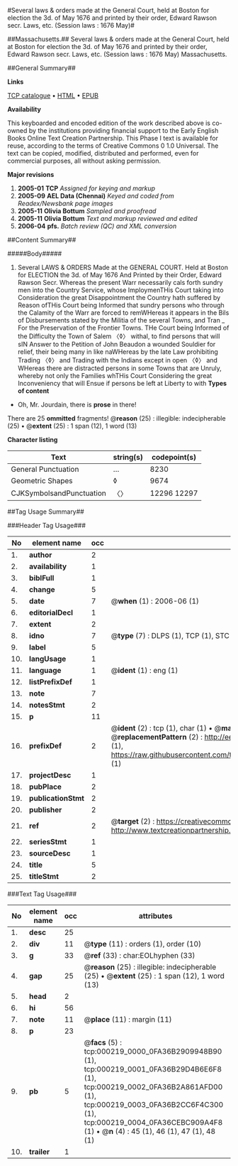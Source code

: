 #Several laws & orders made at the General Court, held at Boston for election the 3d. of May 1676 and printed by their order, Edward Rawson secr. Laws, etc. (Session laws : 1676 May)#

##Massachusetts.##
Several laws & orders made at the General Court, held at Boston for election the 3d. of May 1676 and printed by their order, Edward Rawson secr.
Laws, etc. (Session laws : 1676 May)
Massachusetts.

##General Summary##

**Links**

[TCP catalogue](http://www.ota.ox.ac.uk/tcp/)  • 
[HTML](http://tei.it.ox.ac.uk/tcp/Texts-HTML/free/N00/N00160.html)  • 
[EPUB](http://tei.it.ox.ac.uk/tcp/Texts-EPUB/free/N00/N00160.epub)

**Availability**

This keyboarded and encoded edition of the
	       work described above is co-owned by the institutions
	       providing financial support to the Early English Books
	       Online Text Creation Partnership. This Phase I text is
	       available for reuse, according to the terms of Creative
	       Commons 0 1.0 Universal. The text can be copied,
	       modified, distributed and performed, even for
	       commercial purposes, all without asking permission.

**Major revisions**

1. __2005-01__ __TCP__ *Assigned for keying and markup*
1. __2005-09__ __AEL Data (Chennai)__ *Keyed and coded from Readex/Newsbank page images*
1. __2005-11__ __Olivia Bottum__ *Sampled and proofread*
1. __2005-11__ __Olivia Bottum__ *Text and markup reviewed and edited*
1. __2006-04__ __pfs.__ *Batch review (QC) and XML conversion*

##Content Summary##

#####Body#####

1. Several LAWS & ORDERS Made at the GENERAL COURT. Held at Boston for ELECTION the 3d. of May 1676 And Printed by their Order, Edward Rawson Secr.
Whereas the present Warr necessarily cals forth sundry men into the Country Service, whose ImploymenTHis Court taking into Consideration the great Disappointment the Country hath suffered by Reason ofTHis Court being Informed that sundry persons who through the Calamity of the Warr are forced to remWHereas it appears in the Bils of Disbursements stated by the Militia of the several Towns, and Tran
    _ For the Preservation of the Frontier Towns.
THe Court being Informed of the Difficulty the Town of Salem 〈◊〉 withal, to find persons that will sIN Answer to the Petition of John Beaudon a wounded Souldier for relief, their being many in like naWHereas by the late Law prohibiting Trading 〈◊〉 and Trading with the Indians except in open 〈◊〉 and WHereas there are distracted persons in some Towns that are Unruly, whereby not only the Families whTHis Court Considering the great Inconveniency that will Ensue if persons be left at Liberty to with
**Types of content**

  * Oh, Mr. Jourdain, there is **prose** in there!

There are 25 **ommitted** fragments! 
 @__reason__ (25) : illegible: indecipherable (25)  •  @__extent__ (25) : 1 span (12), 1 word (13)

**Character listing**


|Text|string(s)|codepoint(s)|
|---|---|---|
|General Punctuation|…|8230|
|Geometric Shapes|◊|9674|
|CJKSymbolsandPunctuation|〈〉|12296 12297|

##Tag Usage Summary##

###Header Tag Usage###

|No|element name|occ|attributes|
|---|---|---|---|
|1.|__author__|2||
|2.|__availability__|1||
|3.|__biblFull__|1||
|4.|__change__|5||
|5.|__date__|7| @__when__ (1) : 2006-06 (1)|
|6.|__editorialDecl__|1||
|7.|__extent__|2||
|8.|__idno__|7| @__type__ (7) : DLPS (1), TCP (1), STC (2), NOTIS (1), IMAGE-SET (1), EVANS-CITATION (1)|
|9.|__label__|5||
|10.|__langUsage__|1||
|11.|__language__|1| @__ident__ (1) : eng (1)|
|12.|__listPrefixDef__|1||
|13.|__note__|7||
|14.|__notesStmt__|2||
|15.|__p__|11||
|16.|__prefixDef__|2| @__ident__ (2) : tcp (1), char (1)  •  @__matchPattern__ (2) : ([0-9\-]+):([0-9IVX]+) (1), (.+) (1)  •  @__replacementPattern__ (2) : http://eebo.chadwyck.com/downloadtiff?vid=$1&page=$2 (1), https://raw.githubusercontent.com/textcreationpartnership/Texts/master/tcpchars.xml#$1 (1)|
|17.|__projectDesc__|1||
|18.|__pubPlace__|2||
|19.|__publicationStmt__|2||
|20.|__publisher__|2||
|21.|__ref__|2| @__target__ (2) : https://creativecommons.org/publicdomain/zero/1.0/ (1), http://www.textcreationpartnership.org/docs/. (1)|
|22.|__seriesStmt__|1||
|23.|__sourceDesc__|1||
|24.|__title__|5||
|25.|__titleStmt__|2||


###Text Tag Usage###

|No|element name|occ|attributes|
|---|---|---|---|
|1.|__desc__|25||
|2.|__div__|11| @__type__ (11) : orders (1), order (10)|
|3.|__g__|33| @__ref__ (33) : char:EOLhyphen (33)|
|4.|__gap__|25| @__reason__ (25) : illegible: indecipherable (25)  •  @__extent__ (25) : 1 span (12), 1 word (13)|
|5.|__head__|2||
|6.|__hi__|56||
|7.|__note__|11| @__place__ (11) : margin (11)|
|8.|__p__|23||
|9.|__pb__|5| @__facs__ (5) : tcp:000219_0000_0FA36B2909948B90 (1), tcp:000219_0001_0FA36B29D4B6E6F8 (1), tcp:000219_0002_0FA36B2A861AFD00 (1), tcp:000219_0003_0FA36B2CC6F4C300 (1), tcp:000219_0004_0FA36CEBC909A4F8 (1)  •  @__n__ (4) : 45 (1), 46 (1), 47 (1), 48 (1)|
|10.|__trailer__|1||
